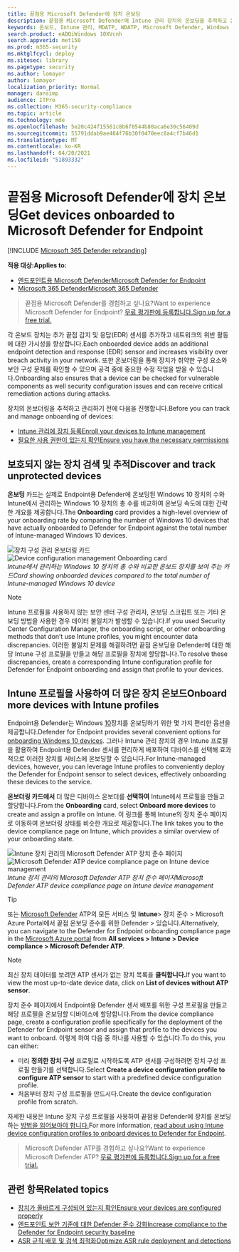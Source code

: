 ```yaml
---
title: 끝점용 Microsoft Defender에 장치 온보딩
description: 끝점용 Microsoft Defender에 Intune 관리 장치의 온보딩을 추적하고 온보딩 비율을 높입니다.
keywords: 온보드, Intune 관리, MDATP, WDATP, Microsoft Defender, Windows Defender, 고급 위협 방지, 구성 관리
search.product: eADQiWindows 10XVcnh
search.appverid: met150
ms.prod: m365-security
ms.mktglfcycl: deploy
ms.sitesec: library
ms.pagetype: security
ms.author: lomayor
author: lomayor
localization_priority: Normal
manager: dansimp
audience: ITPro
ms.collection: M365-security-compliance
ms.topic: article
ms.technology: mde
ms.openlocfilehash: 5e20c424f15561c8b6f0544b80aca6e30c56409d
ms.sourcegitcommit: 55791ddab9ae484f76b30f0470eec8a4cf7b46d1
ms.translationtype: MT
ms.contentlocale: ko-KR
ms.lasthandoff: 04/20/2021
ms.locfileid: "51893332"
---
```

# <a name="get-devices-onboarded-to-microsoft-defender-for-endpoint"></a><span data-ttu-id="8fa54-104">끝점용 Microsoft Defender에 장치 온보딩</span><span class="sxs-lookup"><span data-stu-id="8fa54-104">Get devices onboarded to Microsoft Defender for Endpoint</span></span>

[!INCLUDE [Microsoft 365 Defender rebranding](../../includes/microsoft-defender.md)]

<span data-ttu-id="8fa54-105">**적용 대상:**</span><span class="sxs-lookup"><span data-stu-id="8fa54-105">**Applies to:**</span></span>
- [<span data-ttu-id="8fa54-106">엔드포인트용 Microsoft Defender</span><span class="sxs-lookup"><span data-stu-id="8fa54-106">Microsoft Defender for Endpoint</span></span>](https://go.microsoft.com/fwlink/p/?linkid=2154037)
- [<span data-ttu-id="8fa54-107">Microsoft 365 Defender</span><span class="sxs-lookup"><span data-stu-id="8fa54-107">Microsoft 365 Defender</span></span>](https://go.microsoft.com/fwlink/?linkid=2118804)

><span data-ttu-id="8fa54-108">끝점용 Microsoft Defender를 경험하고 싶나요?</span><span class="sxs-lookup"><span data-stu-id="8fa54-108">Want to experience Microsoft Defender for Endpoint?</span></span> [<span data-ttu-id="8fa54-109">무료 평가판에 등록합니다.</span><span class="sxs-lookup"><span data-stu-id="8fa54-109">Sign up for a free trial.</span></span>](https://www.microsoft.com/microsoft-365/windows/microsoft-defender-atp?ocid=docs-wdatp-onboardconfigure-abovefoldlink)

<span data-ttu-id="8fa54-110">각 온보드 장치는 추가 끝점 감지 및 응답(EDR) 센서를 추가하고 네트워크의 위반 활동에 대한 가시성을 향상합니다.</span><span class="sxs-lookup"><span data-stu-id="8fa54-110">Each onboarded device adds an additional endpoint detection and response (EDR) sensor and increases visibility over breach activity in your network.</span></span> <span data-ttu-id="8fa54-111">또한 온보더링을 통해 장치가 취약한 구성 요소와 보안 구성 문제를 확인할 수 있으며 공격 중에 중요한 수정 작업을 받을 수 있습니다.</span><span class="sxs-lookup"><span data-stu-id="8fa54-111">Onboarding also ensures that a device can be checked for vulnerable components as well security configuration issues and can receive critical remediation actions during attacks.</span></span>

<span data-ttu-id="8fa54-112">장치의 온보더링을 추적하고 관리하기 전에 다음을 진행합니다.</span><span class="sxs-lookup"><span data-stu-id="8fa54-112">Before you can track and manage onboarding of devices:</span></span>
- [<span data-ttu-id="8fa54-113">Intune 관리에 장치 등록</span><span class="sxs-lookup"><span data-stu-id="8fa54-113">Enroll your devices to Intune management</span></span>](configure-machines.md#enroll-devices-to-intune-management)
- [<span data-ttu-id="8fa54-114">필요한 사용 권한이 있는지 확인</span><span class="sxs-lookup"><span data-stu-id="8fa54-114">Ensure you have the necessary permissions</span></span>](configure-machines.md#obtain-required-permissions)

## <a name="discover-and-track-unprotected-devices"></a><span data-ttu-id="8fa54-115">보호되지 않는 장치 검색 및 추적</span><span class="sxs-lookup"><span data-stu-id="8fa54-115">Discover and track unprotected devices</span></span>

<span data-ttu-id="8fa54-116">**온보딩** 카드는 실제로 Endpoint용 Defender에 온보딩된 Windows 10 장치의 수와 Intune에서 관리하는 Windows 10 장치의 총 수를 비교하여 온보딩 속도에 대한 간략한 개요를 제공합니다.</span><span class="sxs-lookup"><span data-stu-id="8fa54-116">The **Onboarding** card provides a high-level overview of your onboarding rate by comparing the number of Windows 10 devices that have actually onboarded to Defender for Endpoint against the total number of Intune-managed Windows 10 devices.</span></span>

<span data-ttu-id="8fa54-117">![장치 구성 관리 온보더링 카드](images/secconmgmt_onboarding_card.png)</span><span class="sxs-lookup"><span data-stu-id="8fa54-117">![Device configuration management Onboarding card](images/secconmgmt_onboarding_card.png)</span></span><br>
<span data-ttu-id="8fa54-118">*Intune에서 관리하는 Windows 10 장치의 총 수와 비교한 온보드 장치를 보여 주는 카드*</span><span class="sxs-lookup"><span data-stu-id="8fa54-118">*Card showing onboarded devices compared to the total number of Intune-managed Windows 10 device*</span></span>

>[!NOTE]
><span data-ttu-id="8fa54-119">Intune 프로필을 사용하지 않는 보안 센터 구성 관리자, 온보딩 스크립트 또는 기타 온보딩 방법을 사용한 경우 데이터 불일치가 발생할 수 있습니다.</span><span class="sxs-lookup"><span data-stu-id="8fa54-119">If you used Security Center Configuration Manager, the onboarding script, or other onboarding methods that don’t use Intune profiles, you might encounter data discrepancies.</span></span> <span data-ttu-id="8fa54-120">이러한 불일치 문제를 해결하려면 끝점 온보딩용 Defender에 대한 해당 Intune 구성 프로필을 만들고 해당 프로필을 장치에 할당합니다.</span><span class="sxs-lookup"><span data-stu-id="8fa54-120">To resolve these discrepancies, create a corresponding Intune configuration profile for Defender for Endpoint onboarding and assign that profile to your devices.</span></span>

## <a name="onboard-more-devices-with-intune-profiles"></a><span data-ttu-id="8fa54-121">Intune 프로필을 사용하여 더 많은 장치 온보드</span><span class="sxs-lookup"><span data-stu-id="8fa54-121">Onboard more devices with Intune profiles</span></span>

<span data-ttu-id="8fa54-122">Endpoint용 Defender는 Windows [10](onboard-configure.md)장치를 온보딩하기 위한 몇 가지 편리한 옵션을 제공합니다.</span><span class="sxs-lookup"><span data-stu-id="8fa54-122">Defender for Endpoint provides several convenient options for [onboarding Windows 10 devices](onboard-configure.md).</span></span> <span data-ttu-id="8fa54-123">그러나 Intune 관리 장치의 경우 Intune 프로필을 활용하여 Endpoint용 Defender 센서를 편리하게 배포하여 디바이스를 선택해 효과적으로 이러한 장치를 서비스에 온보딩할 수 있습니다.</span><span class="sxs-lookup"><span data-stu-id="8fa54-123">For Intune-managed devices, however, you can leverage Intune profiles to conveniently deploy the Defender for Endpoint sensor to select devices, effectively onboarding these devices to the service.</span></span>

<span data-ttu-id="8fa54-124">**온보더링 카드에서** 더 많은 디바이스 온보더를 **선택하여** Intune에서 프로필을 만들고 할당합니다.</span><span class="sxs-lookup"><span data-stu-id="8fa54-124">From the **Onboarding** card, select **Onboard more devices** to create and assign a profile on Intune.</span></span> <span data-ttu-id="8fa54-125">이 링크를 통해 Intune의 장치 준수 페이지로 이동하여 온보더링 상태를 비슷한 개요로 제공합니다.</span><span class="sxs-lookup"><span data-stu-id="8fa54-125">The link takes you to the device compliance page on Intune, which provides a similar overview of your onboarding state.</span></span>

<span data-ttu-id="8fa54-126">![Intune 장치 관리의 Microsoft Defender ATP 장치 준수 페이지](images/secconmgmt_onboarding_1deviceconfprofile.png)</span><span class="sxs-lookup"><span data-stu-id="8fa54-126">![Microsoft Defender ATP device compliance page on Intune device management](images/secconmgmt_onboarding_1deviceconfprofile.png)</span></span><br>
   <span data-ttu-id="8fa54-127">*Intune 장치 관리의 Microsoft Defender ATP 장치 준수 페이지*</span><span class="sxs-lookup"><span data-stu-id="8fa54-127">*Microsoft Defender ATP device compliance page on Intune device management*</span></span>

>[!TIP]
><span data-ttu-id="8fa54-128">또는 [Microsoft Defender](https://portal.azure.com/) ATP의 모든 서비스 및 **Intune**> 장치 준수 > Microsoft Azure Portal에서 끝점 온보딩 준수를 위한 Defender > 있습니다.</span><span class="sxs-lookup"><span data-stu-id="8fa54-128">Alternatively, you can navigate to the Defender for Endpoint onboarding compliance page in the [Microsoft Azure portal](https://portal.azure.com/) from **All services > Intune > Device compliance > Microsoft Defender ATP**.</span></span>

>[!NOTE]
> <span data-ttu-id="8fa54-129">최신 장치 데이터를 보려면 ATP 센서가 없는 장치 목록을 **클릭합니다.**</span><span class="sxs-lookup"><span data-stu-id="8fa54-129">If you want to view the most up-to-date device data, click on **List of devices without ATP sensor**.</span></span>

<span data-ttu-id="8fa54-130">장치 준수 페이지에서 Endpoint용 Defender 센서 배포를 위한 구성 프로필을 만들고 해당 프로필을 온보딩할 디바이스에 할당합니다.</span><span class="sxs-lookup"><span data-stu-id="8fa54-130">From the device compliance page, create a configuration profile specifically for the deployment of the Defender for Endpoint sensor and assign that profile to the devices you want to onboard.</span></span> <span data-ttu-id="8fa54-131">이렇게 하여 다음 중 하나를 사용할 수 있습니다.</span><span class="sxs-lookup"><span data-stu-id="8fa54-131">To do this, you can either:</span></span>

- <span data-ttu-id="8fa54-132">미리 **정의한 장치 구성** 프로필로 시작하도록 ATP 센서를 구성하려면 장치 구성 프로필 만들기를 선택합니다.</span><span class="sxs-lookup"><span data-stu-id="8fa54-132">Select **Create a device configuration profile to configure ATP sensor** to start with a predefined device configuration profile.</span></span>
- <span data-ttu-id="8fa54-133">처음부터 장치 구성 프로필을 만드시다.</span><span class="sxs-lookup"><span data-stu-id="8fa54-133">Create the device configuration profile from scratch.</span></span>

<span data-ttu-id="8fa54-134">자세한 내용은 Intune 장치 구성 프로필을 사용하여 끝점용 Defender에 장치를 온보딩하는 [방법을 읽어보아야 합니다.](https://docs.microsoft.com/intune/advanced-threat-protection#onboard-devices-by-using-a-configuration-profile)</span><span class="sxs-lookup"><span data-stu-id="8fa54-134">For more information, [read about using Intune device configuration profiles to onboard devices to Defender for Endpoint](https://docs.microsoft.com/intune/advanced-threat-protection#onboard-devices-by-using-a-configuration-profile).</span></span>

><span data-ttu-id="8fa54-135">Microsoft Defender ATP를 경험하고 싶나요?</span><span class="sxs-lookup"><span data-stu-id="8fa54-135">Want to experience Microsoft Defender ATP?</span></span> [<span data-ttu-id="8fa54-136">무료 평가판에 등록합니다.</span><span class="sxs-lookup"><span data-stu-id="8fa54-136">Sign up for a free trial.</span></span>](https://www.microsoft.com/microsoft-365/windows/microsoft-defender-atp?ocid=docs-wdatp-onboardconfigure-belowfoldlink)

## <a name="related-topics"></a><span data-ttu-id="8fa54-137">관련 항목</span><span class="sxs-lookup"><span data-stu-id="8fa54-137">Related topics</span></span>
- [<span data-ttu-id="8fa54-138">장치가 올바르게 구성되어 있는지 확인</span><span class="sxs-lookup"><span data-stu-id="8fa54-138">Ensure your devices are configured properly</span></span>](configure-machines.md)
- [<span data-ttu-id="8fa54-139">엔드포인트 보안 기준에 대한 Defender 준수 강화</span><span class="sxs-lookup"><span data-stu-id="8fa54-139">Increase compliance to the Defender for Endpoint security baseline</span></span>](configure-machines-security-baseline.md)
- [<span data-ttu-id="8fa54-140">ASR 규칙 배포 및 검색 최적화</span><span class="sxs-lookup"><span data-stu-id="8fa54-140">Optimize ASR rule deployment and detections</span></span>](configure-machines-asr.md)
